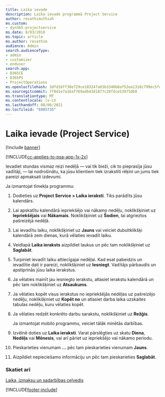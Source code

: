 ```yaml
---
title: Laika ievade
description: Laika ievade programmā Project Service
author: revathimuthiah
ms.custom:
- dyn365-projectservice
ms.date: 8/03/2018
ms.topic: article
ms.author: revathim
audience: Admin
search.audienceType:
- admin
- customizer
- enduser
search.app:
- D365CE
- D365PS
- ProjectOperations
ms.openlocfilehash: 3dfd16ff38e729ce183247a03b3340b8af52ea1318c799ec5fd544d7b94086be
ms.sourcegitcommit: 7f8d1e7a16af769adb43d1877c28fdce53975db8
ms.translationtype: MT
ms.contentlocale: lv-LV
ms.lasthandoff: 08/06/2021
ms.locfileid: "6985735"
---
```

# <a name="enter-time-project-service"></a>Laika ievade (Project Service)

[!include [banner](../includes/psa-now-project-operations.md)]

[!INCLUDE[cc-applies-to-psa-app-1x-2x](../includes/cc-applies-to-psa-app-1x-2x.md)]

Ievadiet stundas vismaz reizi nedēļā — vai tik bieži, cik to pieprasīja jūsu vadītāji, — lai nodrošinātu, ka jūsu klientiem tiek izrakstīti rēķini un jums tiek pareizi apmaksati izdevumi.  
  
 Ja izmantojat tīmekļa programmu:  
  
1. Dodieties uz **Project Service > Laika ieraksti**. Tiks parādīts jūsu kalendārs.  
  
2. Lai apskatītu kalendārā iepriekšējo vai nākamo nedēļu, noklikšķiniet uz **Iepriekšējais** vai **Nākamais**. Noklikšķiniet uz **Šodien**, lai atgrieztos pašreizējā nedēļā.  
  
3. Lai ievadītu laiku, noklikšķiniet uz **Jauns** vai veiciet dubultklikšķi kalendārā zem dienas, kurā vēlaties ievadīt laiku.  
  
4. Veidlapā **Laika ieraksts** aizpildiet laukus un pēc tam noklikšķiniet uz **Saglabāt**.  
  
5. Turpiniet ievadīt laiku attiecīgajai nedēļai. Kad esat pabeidzis un ievadītie dati ir pareizi, noklikšķiniet uz **Iesniegt**. Vadītājs pārbaudīs un apstiprinās jūsu laika ierakstus.  
  
6. Ja vēlaties mainīt jau iesniegto ierakstu, atlasiet ierakstu kalendārā un pēc tam noklikšķiniet uz **Atsaukums**.  
  
7. Ja vēlaties kopēt visus ierakstus no iepriekšējās nedēļas uz pašreizējo nedēļu, noklikšķiniet uz **Kopēt no** un atlasiet darba laika uzskaites tabulas nedēļu, kuru vēlaties kopēt.  
  
8. Ja vēlaties redzēt konkrēto darbu sarakstu, noklikšķiniet uz **Režģis**.  
  
   Ja izmantojat mobilo programmu, veiciet tālāk minētās darbības.  
  
9. Izvēlnē doties uz **Laika ieraksti**.     Varat pārslēgties uz skatu **Diena**, **Nedēļa** vai **Mēnesis**, vai arī pāriet uz iepriekšējo vai nākamo periodu.  
  
10. Pieskarieties vienumam **…** pēc tam pieskarieties vienumam **Jauns**.  
  
11. Aizpildiet nepieciešamo informāciju un pēc tam pieskarieties **Saglabāt**.  
  
### <a name="see-also"></a>Skatiet arī  
 [Laika, izmaksu un sadarbības ceļvedis](../psa/time-expense-collaboration-guide.md)


[!INCLUDE[footer-include](../includes/footer-banner.md)]